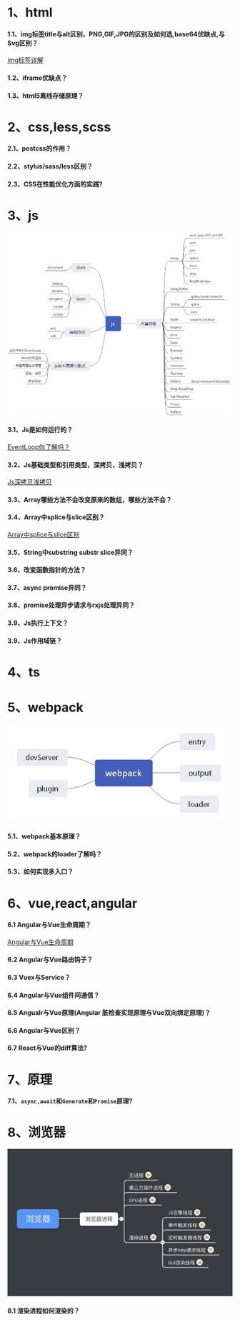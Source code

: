 # 1、html
#### 1.1、img标签title与alt区别，PNG,GIF,JPG的区别及如何选,base64优缺点,与Svg区别？
[img标签详解](https://juejin.im/post/5e214a966fb9a030160723e0)
#### 1.2、iframe优缺点？
#### 1.3、html5离线存储原理？
# 2、css,less,scss
#### 2.1、postcss的作用？
#### 2.2、stylus/sass/less区别？
#### 2.3、CSS在性能优化方面的实践?
# 3、js
![](./md/images/js.jpg)
#### 3.1、Js是如何运行的？
[EventLoop你了解吗？](https://juejin.im/post/5dd23239f265da0bf2112366)
#### 3.2、Js基础类型和引用类型，深拷贝，浅拷贝？
[Js深拷贝浅拷贝](https://editor.csdn.net/md/?articleId=84581549)
#### 3.3、Array哪些方法不会改变原来的数组，哪些方法不会？
#### 3.4、Array中splice与slice区别？
[Array中splice与slice区别](https://juejin.im/post/5e8c382051882573b9170f2f)
#### 3.5、String中substring  substr  slice异同？
#### 3.6、改变函数指针的方法？
#### 3.7、async promise异同？
#### 3.8、promise处理异步请求与rxjs处理异同？
#### 3.9、Js执行上下文？
#### 3.9、Js作用域链？
# 4、ts
# 5、webpack 
![](./md/images/webpack.jpg)
#### 5.1、webpack基本原理？
#### 5.2、webpack的loader了解吗？
#### 5.3、如何实现多入口？
# 6、vue,react,angular
#### 6.1 Angular与Vue生命周期？
[Angular与Vue生命周期](https://juejin.im/post/5e16988ff265da5d5d7442b3)
#### 6.2 Angular与Vue路由钩子？
#### 6.3 Vuex与Service？
#### 6.4 Angular与Vue组件间通信？
#### 6.5 Angualr与Vue原理(Angular 脏检查实现原理与Vue双向绑定原理)？
#### 6.6 Angular与Vue区别？
#### 6.7 React与Vue的diff算法?
# 7、原理
#### 7.1、`async,await`和`Generate`和`Promise`原理?
# 8、浏览器
![浏览器进程](./md/images/browser.jpg)
#### 8.1 渲染进程如何渲染的？

